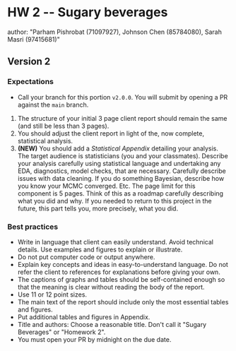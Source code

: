 # HW 2 -- Sugary beverages

author: "Parham Pishrobat (71097927), Johnson Chen (85784080), Sarah Masri (97415681)"

## Version 2 


### Expectations

* Call your branch for this portion `v2.0.0`. You will submit by opening a PR
against the `main` branch.

1. The structure of your initial 3 page client report should remain the same
(and still be less than 3 pages).
1. You should adjust the client report in light of the, now complete,
statistical analysis.
1. **(NEW)** You should add a *Statistical Appendix* detailing your analysis.
The target audience is statisticians (you and your classmates). Describe your
analysis carefully using statistical language and undertaking any EDA,
diagnostics, model checks, that are necessary. Carefully describe issues with
data cleaning. If you do something Bayesian, describe how you know your MCMC
converged. Etc. The page limit for this component is 5 pages. Think of this
as a roadmap carefully describing what you did and why. If you needed to
return to this project in the future, this part tells you, more precisely,
what you did.


### Best practices

* Write in language that client can easily understand. Avoid technical 
details. Use examples and figures to explain or illustrate.
* Do not put computer code or output anywhere.
* Explain key concepts and ideas in easy-to-understand language. Do not refer 
the client to references for explanations before giving your own.
* The captions of graphs and tables should be self-contained enough so that the 
meaning is clear without reading the body of the report.
* Use 11 or 12 point sizes.
* The main text of the report should include only the most essential tables 
and figures. 
* Put additional tables and figures in Appendix.
* Title and authors: Choose a reasonable title. Don't call it "Sugary Beverages"
or "Homework 2". 
* You must open your PR by midnight on the due date.
